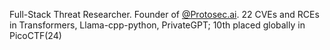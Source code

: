 Full-Stack Threat Researcher. Founder of [@Protosec.ai](https://protosec.ai). 22 CVEs and RCEs in Transformers, Llama-cpp-python, PrivateGPT; 10th placed globally in PicoCTF(24)
